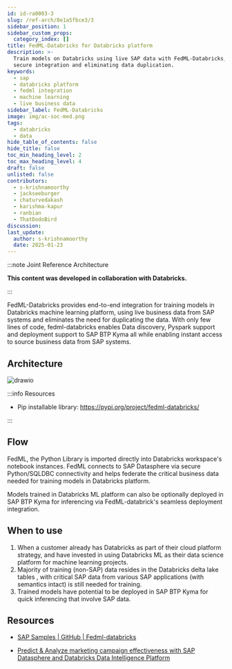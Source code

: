 ```yaml
---
id: id-ra0003-3
slug: /ref-arch/8e1a5fbce3/3
sidebar_position: 1
sidebar_custom_props:
  category_index: []
title: FedML-Databricks for Databricks platform
description: >-
  Train models on Databricks using live SAP data with FedML-Databricks, enabling
  secure integration and eliminating data duplication.
keywords:
  - sap
  - databricks platform
  - fedml integration
  - machine learning
  - live business data
sidebar_label: FedML-Databricks
image: img/ac-soc-med.png
tags:
  - databricks
  - data
hide_table_of_contents: false
hide_title: false
toc_min_heading_level: 2
toc_max_heading_level: 4
draft: false
unlisted: false
contributors:
  - s-krishnamoorthy
  - jackseeburger
  - chaturvedakash
  - karishma-kapur
  - ranbian
  - ThatDodoBird
discussion: 
last_update:
  author: s-krishnamoorthy
  date: 2025-01-23
---
```


:::note Joint Reference Architecture

**This content was developed in collaboration with Databricks.**

:::

FedML-Databricks provides end-to-end integration for training models in Databricks machine learning platform, using live business data from SAP systems and eliminates the need for duplicating the data. With only few lines of code, fedml-databricks enables Data discovery, Pyspark support and deployment support to SAP BTP Kyma all while enabling instant access to source business data from SAP systems.  

## Architecture

![drawio](drawio/fedml-databricks.drawio)

:::info Resources

- Pip installable library: https://pypi.org/project/fedml-databricks/ 

:::

## Flow 

FedML, the Python Library is imported directly into Databricks workspace's notebook instances. FedML connects to SAP Datasphere via secure Python/SQLDBC connectivity and helps federate the critical business data needed for training models in Databricks platform.

Models trained in Databricks ML platform can also be optionally deployed in SAP BTP Kyma for inferencing via FedML-databrick's seamless deployment integration.

## When to use 

1. When a customer already has Databricks as part of their cloud platform strategy, and have invested in using Databricks ML as their data science platform for machine learning projects. 
2. Majority of training (non-SAP) data resides in the Databricks delta lake tables , with critical SAP data from various SAP applications (with semantics intact) is still needed for training.  
3. Trained models have potential to be deployed in SAP BTP Kyma for quick inferencing that involve SAP data. 

## Resources

- [SAP Samples | GitHub | Fedml-databricks ](https://github.com/SAP-samples/datasphere-fedml/blob/main/Databricks/README.md)

- [Predict & Analyze marketing campaign effectiveness with SAP Datasphere and Databricks Data Intelligence Platform](https://www.databricks.com/blog/predict-analyze-marketing-campaign-effectiveness-sap-datasphere-and-databricks-data)